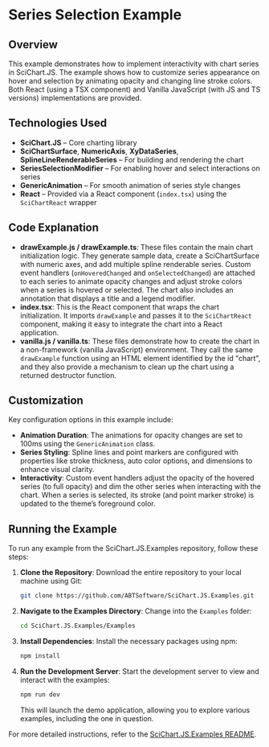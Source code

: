 # Series Selection Example

## Overview

This example demonstrates how to implement interactivity with chart series in SciChart.JS. The example shows how to customize series appearance on hover and selection by animating opacity and changing line stroke colors. Both React (using a TSX component) and Vanilla JavaScript (with JS and TS versions) implementations are provided.

## Technologies Used

-   **SciChart.JS** – Core charting library
-   **SciChartSurface**, **NumericAxis**, **XyDataSeries**, **SplineLineRenderableSeries** – For building and rendering the chart
-   **SeriesSelectionModifier** – For enabling hover and select interactions on series
-   **GenericAnimation** – For smooth animation of series style changes
-   **React** – Provided via a React component (`index.tsx`) using the `SciChartReact` wrapper

## Code Explanation

-   **drawExample.js / drawExample.ts**: These files contain the main chart initialization logic. They generate sample data, create a SciChartSurface with numeric axes, and add multiple spline renderable series. Custom event handlers (`onHoveredChanged` and `onSelectedChanged`) are attached to each series to animate opacity changes and adjust stroke colors when a series is hovered or selected. The chart also includes an annotation that displays a title and a legend modifier.
-   **index.tsx**: This is the React component that wraps the chart initialization. It imports `drawExample` and passes it to the `SciChartReact` component, making it easy to integrate the chart into a React application.
-   **vanilla.js / vanilla.ts**: These files demonstrate how to create the chart in a non-framework (vanilla JavaScript) environment. They call the same `drawExample` function using an HTML element identified by the id "chart", and they also provide a mechanism to clean up the chart using a returned destructor function.

## Customization

Key configuration options in this example include:

-   **Animation Duration**: The animations for opacity changes are set to 100ms using the `GenericAnimation` class.
-   **Series Styling**: Spline lines and point markers are configured with properties like stroke thickness, auto color options, and dimensions to enhance visual clarity.
-   **Interactivity**: Custom event handlers adjust the opacity of the hovered series (to full opacity) and dim the other series when interacting with the chart. When a series is selected, its stroke (and point marker stroke) is updated to the theme’s foreground color.

## Running the Example

To run any example from the SciChart.JS.Examples repository, follow these steps:

1. **Clone the Repository**: Download the entire repository to your local machine using Git:

    ```bash
    git clone https://github.com/ABTSoftware/SciChart.JS.Examples.git
    ```

2. **Navigate to the Examples Directory**: Change into the `Examples` folder:

    ```bash
    cd SciChart.JS.Examples/Examples
    ```

3. **Install Dependencies**: Install the necessary packages using npm:

    ```bash
    npm install
    ```

4. **Run the Development Server**: Start the development server to view and interact with the examples:

    ```bash
    npm run dev
    ```

    This will launch the demo application, allowing you to explore various examples, including the one in question.

For more detailed instructions, refer to the [SciChart.JS.Examples README](https://github.com/ABTSoftware/SciChart.JS.Examples/blob/master/README.md).
